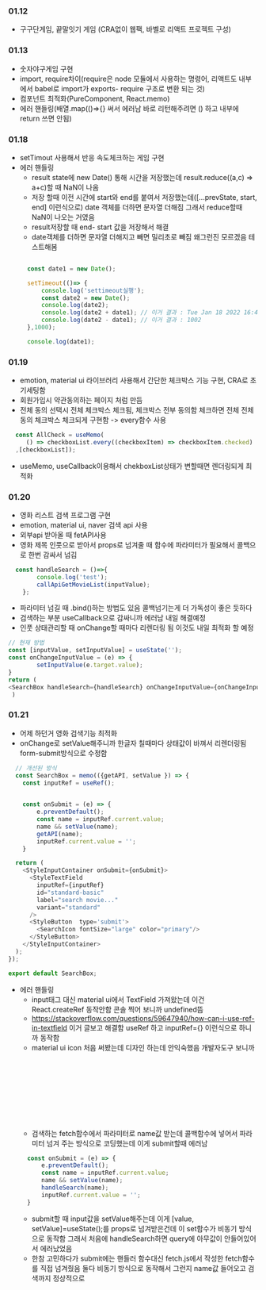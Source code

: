 ### 01.12
* 구구단게임, 끝말잇기 게임 (CRA없이 웹팩, 바벨로 리액트 프로젝트 구성)

### 01.13
* 숫자야구게임 구현 
* import, require차이(require은 node 모듈에서 사용하는 명령어, 리액트도 내부에서 babel로 import가 exports- require 구조로 변환 되는 것)
* 컴포넌트 최적화(PureComponent, React.memo)
* 에러 핸들링(배열.map(()=>{} 써서 에러남 바로 리턴해주려면 () 하고 내부에 return 쓰면 안됨)


### 01.18
* setTimout 사용해서 반응 속도체크하는 게임 구현
* 에러 핸들링
  - result state에 new Date() 통해 시간을 저장했는데 result.reduce((a,c) => a+c)할 때 NaN이 나옴
  - 저장 할때 이전 시간에 start와 end를 붙여서 저장했는데([...prevState, start, end] 이런식으로) date 객체를 더하면 문자열 더해짐 그래서 reduce할때 NaN이 나오는 거였음
  - result저장할 때 end- start 값을 저장해서 해결
  - date객체를 더하면 문자열 더해지고 빼면 밀리초로 빼짐 왜그런진 모르겠음 테스트해봄
  ```javascript
  
    const date1 = new Date();

    setTimeout(()=> {
        console.log('settimeout실행');
        const date2 = new Date();
        console.log(date2);
        console.log(date2 + date1); // 이거 결과 : Tue Jan 18 2022 16:48:03 GMT+0900 (한국 표준시)Tue Jan 18 2022 16:48:02 GMT+0900 (한국 표준시)
        console.log(date2 - date1); // 이거 결과 : 1002
    },1000);

    console.log(date1);

  ```
  
### 01.19
* emotion, material ui 라이브러리 사용해서 간단한 체크박스 기능 구현, CRA로 초기세팅함
* 회원가입시 약관동의하는 페이지 처럼 만듬
* 전체 동의 선택시 전체 체크박스 체크됨, 체크박스 전부 동의함 체크하면 전체 전체동의 체크박스 체크되게 구현함 -> every함수 사용
```javascript
  const AllCheck = useMemo(
     () => checkboxList.every((checkboxItem) => checkboxItem.checked)
  ,[checkboxList]);
```
* useMemo, useCallback이용해서 chekboxList상태가 변할때면 렌더링되게 최적화


### 01.20
* 영화 리스트 검색 프로그램 구현
* emotion, material ui, naver 검색 api 사용
* 외부api 받아올 때 fetAPI사용
* 영화 제목 인풋으로 받아서 props로 넘겨줄 때 함수에 파라미터가 필요해서 콜백으로 한번 감싸서 넘김
```js
  const handleSearch = ()=>{
        console.log('test');
        callApiGetMovieList(inputValue);
    };
```
* 파라미터 넘길 때 .bind()하는 방법도 있음 콜백넘기는게 더 가독성이 좋은 듯하다
* 검색하는 부분 useCallback으로 감싸니까 에러남 내일 해결예정
* 인풋 상태관리할 때 onChange할 때마다 리렌더링 됨 이것도 내일 최적화 할 예정
```js
// 현재 방법
const [inputValue, setInputValue] = useState('');
const onChangeInputValue = (e) => {
        setInputValue(e.target.value);
}
return (
<SearchBox handleSearch={handleSearch} onChangeInputValue={onChangeInputValue} />
 )
```

### 01.21
* 어제 하던거 영화 검색기능 최적화
* onChange로 setValue해주니까 한글자 칠때마다 상태값이 바껴서 리렌더링됨 form-submit방식으로 수정함
```js
  // 개선된 방식
  const SearchBox = memo(({getAPI, setValue }) => {
    const inputRef = useRef();
    

    const onSubmit = (e) => {
        e.preventDefault();
        const name = inputRef.current.value;
        name && setValue(name);
        getAPI(name);
        inputRef.current.value = '';
    }

  return (
    <StyleInputContainer onSubmit={onSubmit}>
      <StyleTextField
        inputRef={inputRef}
        id="standard-basic"
        label="search movie..."
        variant="standard"
      />
      <StyleButton  type='submit'>
        <SearchIcon fontSize="large" color="primary"/>
      </StyleButton>
    </StyleInputContainer>
  );
});

export default SearchBox;
```
* 에러 핸들링
  - input태그 대신 material ui에서 TextField 가져왔는데 이건 React.createRef 동작안함 콘솔 찍어 보니까 undefined뜸
  - https://stackoverflow.com/questions/59647940/how-can-i-use-ref-in-textfield 이거 글보고 해결함 useRef 하고 inputRef={} 이런식으로 하니까 동작함
  - material ui icon 처음 써봤는데 디자인 하는데 안익숙했음 개발자도구 보니까 <svg> 태그 안에 <path>태그가 있는 방식이였음 추후에 jpg,svg,png 차이점 공부해야 겠음
  - 검색하는 fetch함수에서 파라미터로 name값 받는데 콜백함수에 넣어서 파라미터 넘겨 주는 방식으로 코딩했는데 이게 submit할때 에러남
  ```js
    const onSubmit = (e) => {
        e.preventDefault();
        const name = inputRef.current.value;
        name && setValue(name);
        handleSearch(name);
        inputRef.current.value = '';
    }
  ```
  - submit할 때 input값을 setValue해주는데 이게 [value, setValue]=useState();를 props로 넘겨받은건데 이 set함수가 비동기 방식으로 동작함 그래서 처음에 handleSearch하면 query에 아무값이 안들어있어서 에러났었음
  - 한참 고민하다가 submit에는 핸들러 함수대신 fetch.js에서 작성한 fetch함수를 직접 넘겨줬음 둘다 비동기 방식으로 동작해서 그런지 name값 들어오고 검색까지 정상적으로 
